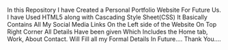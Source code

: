 In this Repository I have Created a Personal Portfolio Website For Future Us. 
I have Used HTML5 along with Cascading Style Sheet(CSS) 
It Basically Contains All My Social Media Links On the Left side of the Website 
On Top Right Corner All Details Have been given Which Includes the Home tab, Work, About Contact. 
Will Fill all my Formal Details In Future.... 
Thank You.... 
